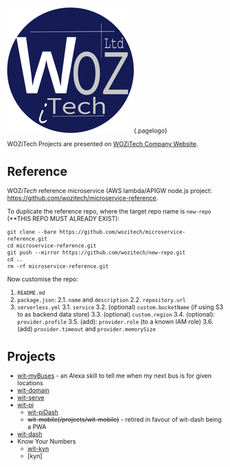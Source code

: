 ![Wiki Official Blue Circle](/uploads/corporate/wiki-official-blue-circle.png "Wiki Official Blue Circle"){.pagelogo}
<!-- TITLE: Projects -->

WOZiTech Projects are presented on [WOZiTech Company Website](http://www.wozitech-ltd.co.uk/projects.html).
# Reference
WOZ*iTech* reference microservice (AWS lambda/APIGW node.js project: https://github.com/wozitech/microservice-reference.

To duplicate the reference repo, where the target repo name is `new-repo` (**THIS REPO MUST ALREADY EXIST):
```
git clone --bare https://github.com/wozitech/microservice-reference.git
cd microservice-reference.git
git push --mirror https://github.com/wozitech/new-repo.git
cd ..
rm -rf microservice-reference.git
```

Now customise the repo:
1. `README.md`
2. `package.json`:
	2.1. `name` and `description`
	2.2. `repository.url`
3. `serverless.yml`
	3.1. `service`
	3.2. (optional) `custom.bucketName` (if using S3 to as backend data store)
	3.3. (optional) `custom.region`
	3.4. (optional): `provider.profile`
	3.5. (add): `provider.role` (to a known IAM role)
	3.6. (add) `provider.timeout` and `provider.memorySize`
	
# Projects
* [wit-myBuses](/projects/wit-myBuses) - an Alexa skill to tell me when my next bus is for given locations
* [wit-domain](/projects/wit-domain)
* [wit-serve](/projects/wit-serve)
* [wit-pi](/projects/wit-pi)
	* [wit-piDash](/projects/wit-piDash)
  * ~~wit-mobile(/projects/wit-mobile)~~ - retired in favour of wit-dash being a PWA
* [wit-dash](/projects/wit-dash)
* Know Your Numbers
	* [wit-kyn](/projects/wit-kyn)
	* [kyn]